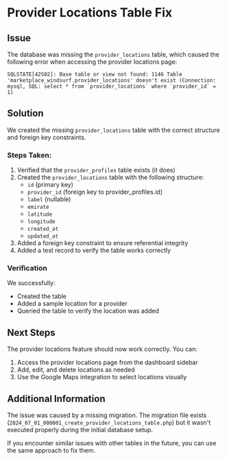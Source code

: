 # Provider Locations Table Fix

## Issue
The database was missing the `provider_locations` table, which caused the following error when accessing the provider locations page:

```
SQLSTATE[42S02]: Base table or view not found: 1146 Table 'marketplace_windsurf.provider_locations' doesn't exist (Connection: mysql, SQL: select * from `provider_locations` where `provider_id` = 1)
```

## Solution
We created the missing `provider_locations` table with the correct structure and foreign key constraints.

### Steps Taken:
1. Verified that the `provider_profiles` table exists (it does)
2. Created the `provider_locations` table with the following structure:
   - `id` (primary key)
   - `provider_id` (foreign key to provider_profiles.id)
   - `label` (nullable)
   - `emirate`
   - `latitude`
   - `longitude`
   - `created_at`
   - `updated_at`
3. Added a foreign key constraint to ensure referential integrity
4. Added a test record to verify the table works correctly

### Verification
We successfully:
- Created the table
- Added a sample location for a provider
- Queried the table to verify the location was added

## Next Steps
The provider locations feature should now work correctly. You can:
1. Access the provider locations page from the dashboard sidebar
2. Add, edit, and delete locations as needed
3. Use the Google Maps integration to select locations visually

## Additional Information
The issue was caused by a missing migration. The migration file exists (`2024_07_01_000001_create_provider_locations_table.php`) but it wasn't executed properly during the initial database setup.

If you encounter similar issues with other tables in the future, you can use the same approach to fix them.
